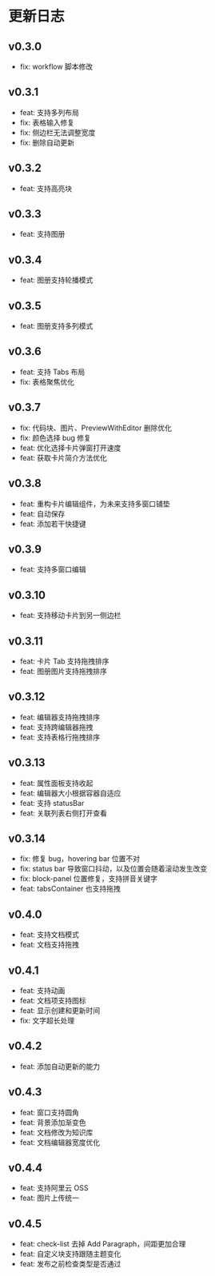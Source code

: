 # 更新日志

## v0.3.0

- fix: workflow 脚本修改

## v0.3.1

- feat: 支持多列布局
- fix: 表格输入修复
- fix: 侧边栏无法调整宽度
- fix: 删除自动更新

## v0.3.2

- feat: 支持高亮块

## v0.3.3

- feat: 支持图册

## v0.3.4

- feat: 图册支持轮播模式

## v0.3.5

- feat: 图册支持多列模式

## v0.3.6

- feat: 支持 Tabs 布局
- fix: 表格聚焦优化

## v0.3.7

- fix: 代码块、图片、PreviewWithEditor 删除优化
- fix: 颜色选择 bug 修复
- feat: 优化选择卡片弹窗打开速度
- feat: 获取卡片简介方法优化

## v0.3.8

- feat: 重构卡片编辑组件，为未来支持多窗口铺垫
- feat: 自动保存
- feat: 添加若干快捷键

## v0.3.9

- feat: 支持多窗口编辑

## v0.3.10

- feat: 支持移动卡片到另一侧边栏

## v0.3.11

- feat: 卡片 Tab 支持拖拽排序
- feat: 图册图片支持拖拽排序

## v0.3.12

- feat: 编辑器支持拖拽排序
- feat: 支持跨编辑器拖拽
- feat: 支持表格行拖拽排序

## v0.3.13

- feat: 属性面板支持收起
- feat: 编辑器大小根据容器自适应
- feat: 支持 statusBar
- feat: 关联列表右侧打开查看

## v0.3.14

- fix: 修复 bug，hovering bar 位置不对
- fix: status bar 导致窗口抖动，以及位置会随着滚动发生改变
- fix: block-panel 位置修复，支持拼音关键字
- feat: tabsContainer 也支持拖拽

## v0.4.0

- feat: 支持文档模式
- feat: 文档支持拖拽

## v0.4.1

- feat: 支持动画
- feat: 文档项支持图标
- feat: 显示创建和更新时间
- fix: 文字超长处理

## v0.4.2

- feat: 添加自动更新的能力

## v0.4.3
- feat: 窗口支持圆角
- feat: 背景添加渐变色
- feat: 文档修改为知识库
- feat: 文档编辑器宽度优化

## v0.4.4

- feat: 支持阿里云 OSS
- feat: 图片上传统一

## v0.4.5

- feat: check-list 去掉 Add Paragraph，间距更加合理
- feat: 自定义块支持跟随主题变化
- feat: 发布之前检查类型是否通过